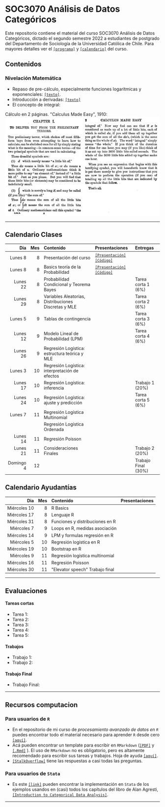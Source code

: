 # SOC3070 Análisis de Datos Categóricos

Este repositorio contiene el material del curso SOC3070 Análisis de Datos Categóricos, dictado el segundo semestre 2022 a estudiantes de postgrado del Departamento de Sociología de la Universidad Católica de Chile. Para mayores detalles ver el [`[programa]`](files/syllabus_soc3070.pdf) y [`[calendario]`](#Calendario) del curso.

## Contenidos

### Nivelación Matemática

- Repaso de pre-cálculo, especialmente funciones logarítmicas y exponenciales: [`[texto]`](files/pre_calculo.pdf).
- Introducción a derivadas: [`[texto]`](https://www.mathsisfun.com/calculus/derivatives-introduction.html)
- El concepto de integral: 

Cálculo en 2 páginas. "Calculus Made Easy", 1910:
![calculus](files/calculus_easy.jpg)

---

## Calendario Clases

| Dia          | Mes  | Contenido                                             | Presentaciones | Entregas            | 
| ---:         | ---: | :---------------------------------------------------- | :------------- | :-------------      | 
| Lunes 8      | 8    | Presentación del curso                                | [`[Presentación]`](https://mebucca.github.io/cda_soc3070/slides/class_0/class_0#1) [`[Código]`](slides/class_0/class_0.Rmd)                 |                     |
| Lunes 8      | 8    | Basics teoría de la Probabilidad                      | [`[Presentación]`](https://mebucca.github.io/cda_soc3070/slides/class_1/class_1#1) [`[Código]`](slides/class_1/class_1.Rmd)                |                     |
| Lunes 22     | 8    | Probabilidad Condicional y Teorema Bayes              |                | Tarea corta 1 (6%)  |
| Lunes 29     | 8    | Variables Aleatorias, Distribuciones Discretas y MLE  |                | Tarea corta 2 (6%)  |
| Lunes 5      | 9    | Tablas de contingencia                                |                | Tarea corta 3 (6%)  |                  
| Lunes 12     | 9    | Modelo Lineal de Probabilidad (LPM)                   |                | Tarea corta 4 (6%)  |
| Lunes 26     | 9    | Regresión Logística: estructura teórica y MLE         |                |                     |
| Lunes 3      | 10   | Regresión Logística: interpretación de efectos        |                |                     |
| Lunes 17     | 10   | Regresión Logística: inferencia                       |                |  Trabajo 1 (20%)    |
| Lunes 24     | 10   | Regresión Logística: ajuste y predicción              |                |  Tarea corta 5 (6%) |
| Lunes 7      | 11   | Regresión Logística Multinomial                       |                |                     |
|              |      | Regresión Logística Ordenada                          |                |                     |
| Lunes 14     | 11   | Regresión Poisson                                     |                |                     |
| Lunes 21     | 11   | Consideraciones Finales                               |                |  Trabajo 2 (20%)    |
| Domingo 4    | 12   |                                                       |                | Trabajo Final (30%) |



## Calendario Ayudantías

| Dia          | Mes  | Contenido                                       | Presentaciones |
| ---:         | ---: | :----------                                     | :------------- | 
| Miércoles 10 | 8    | R Basics                                        |                |
| Miércoles 17 | 8    | Lenguaje R                                      |                |
| Miércoles 31 | 8    | Funciones y distribuciones en R                 |                |
| Miércoles 7  | 9    | Loops en R, medidas asociación                  |                |
| Miércoles 14 | 9    | LPM y formulas regresión en R                   |                |
| Miércoles 5  | 10   | Regresión logística en R                        |                |
| Miércoles 19 | 10   | Bootstrap en R                                  |                |
| Miércoles 9  | 11   | Regresión logística multinomial                 |                |
| Miércoles 16 | 11   | Regresión Poisson                               |                |
| Miércoles 30 | 11   | "Elevator speech" Trabajo final                 |                |

---

## Evaluaciones

#### Tareas cortas

- Tarea 1: 
- Tarea 2: 
- Tarea 3: 
- Tarea 4: 
- Tarea 5: 

#### Trabajos

- Trabajo 1: 
- Trabajo 2: 

#### Trabajo Final

- Trabajo Final: 

---


## Recursos computacion

### Para usuarios de `R`

  - En el repositorio de mi curso de *procesamiento avanzado de datos en `R`* puedes encontrar todo el material necesario para aprender `R` desde cero [`[aquí]`](https://mebucca.github.io/dar_soc4001/).
  - Acá pueden encontrar un template para escribir en `RMarkdown` ([`[PDF]`](files/template_rmarkdown.pdf) y [`[.Rmd]`](files/template_rmarkdown.Rmd) ). El uso de `RMarkdown` no es obligatorio, pero es altamente recomendado para escribir sus tareas y trabajos. Hoja de ayuda [`[aquí]`](https://rstudio-pubs-static.s3.amazonaws.com/330387_5a40ca72c3b14824acedceb7d34618d1.html).
  - [`[StalkOverflow]`](https://stackoverflow.com/) tiene las respuestas a casi todas las preguntas.
 

 ### Para usuarios de `Stata`

 - Es este [`[link]`](https://stats.idre.ucla.edu/other/examples/icda/) pueden encontrar la implementación en `Stata` de los ejemplos usandos en (casi) todos los capítulos del libro de Alan Agresti, [`[Introduction to Categorical Data Analysis]`](https://www.amazon.com/Introduction-Categorical-Data-Analysis/dp/0471226181). 

---

